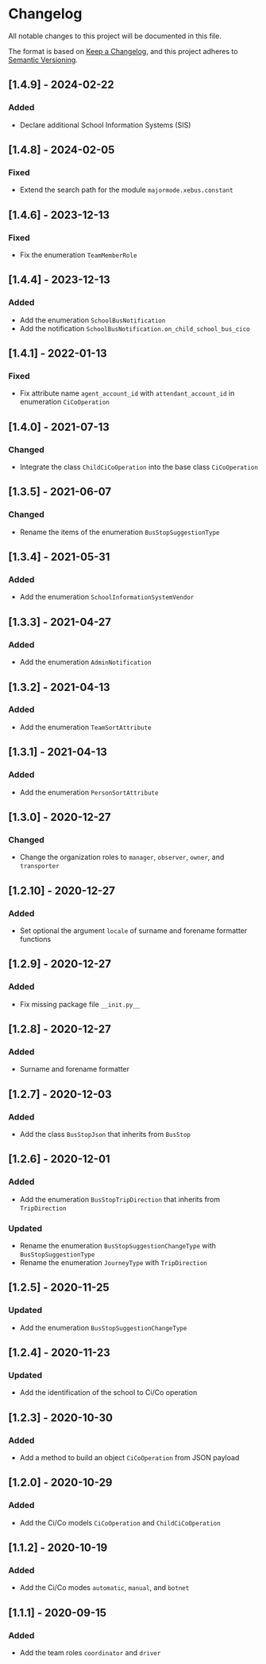 # Changelog
All notable changes to this project will be documented in this file.

The format is based on [Keep a Changelog](https://keepachangelog.com/en/1.0.0/),
and this project adheres to [Semantic Versioning](https://semver.org/spec/v2.0.0.html).

## [1.4.9] - 2024-02-22
### Added
- Declare additional School Information Systems (SIS)

## [1.4.8] - 2024-02-05
### Fixed
- Extend the search path for the module `majormode.xebus.constant`

## [1.4.6] - 2023-12-13
### Fixed
- Fix the enumeration `TeamMemberRole`

## [1.4.4] - 2023-12-13
### Added
- Add the enumeration `SchoolBusNotification`
- Add the notification `SchoolBusNotification.on_child_school_bus_cico`

## [1.4.1] - 2022-01-13
### Fixed
- Fix attribute name `agent_account_id` with `attendant_account_id` in enumeration `CiCoOperation`

## [1.4.0] - 2021-07-13
### Changed
- Integrate the class `ChildCiCoOperation` into the base class `CiCoOperation`

## [1.3.5] - 2021-06-07
### Changed
- Rename the items of the enumeration `BusStopSuggestionType`

## [1.3.4] - 2021-05-31
### Added
- Add the enumeration `SchoolInformationSystemVendor`

## [1.3.3] - 2021-04-27
### Added
- Add the enumeration `AdminNotification`

## [1.3.2] - 2021-04-13
### Added
- Add the enumeration `TeamSortAttribute`

## [1.3.1] - 2021-04-13
### Added
- Add the enumeration `PersonSortAttribute`

## [1.3.0] - 2020-12-27
### Changed
- Change the organization roles to `manager`, `observer`, `owner`, and `transporter`

## [1.2.10] - 2020-12-27
### Added
- Set optional the argument `locale` of surname and forename formatter functions

## [1.2.9] - 2020-12-27
### Added
- Fix missing package file `__init.py__`

## [1.2.8] - 2020-12-27
### Added
- Surname and forename formatter

## [1.2.7] - 2020-12-03
### Added
- Add the class `BusStopJson` that inherits from `BusStop`

## [1.2.6] - 2020-12-01
### Added
- Add the enumeration `BusStopTripDirection` that inherits from `TripDirection`
### Updated
- Rename the enumeration `BusStopSuggestionChangeType` with `BusStopSuggestionType`
- Rename the enumeration `JourneyType` with `TripDirection`

## [1.2.5] - 2020-11-25
### Updated
- Add the enumeration `BusStopSuggestionChangeType`

## [1.2.4] - 2020-11-23
### Updated
- Add the identification of the school to Ci/Co operation

## [1.2.3] - 2020-10-30
### Added
- Add a method to build an object `CiCoOperation` from JSON payload

## [1.2.0] - 2020-10-29
### Added
- Add the Ci/Co models `CiCoOperation` and `ChildCiCoOperation`

## [1.1.2] - 2020-10-19
### Added
- Add the Ci/Co modes `automatic`, `manual`, and `botnet`

## [1.1.1] - 2020-09-15
### Added
- Add the team roles `coordinator` and `driver`
